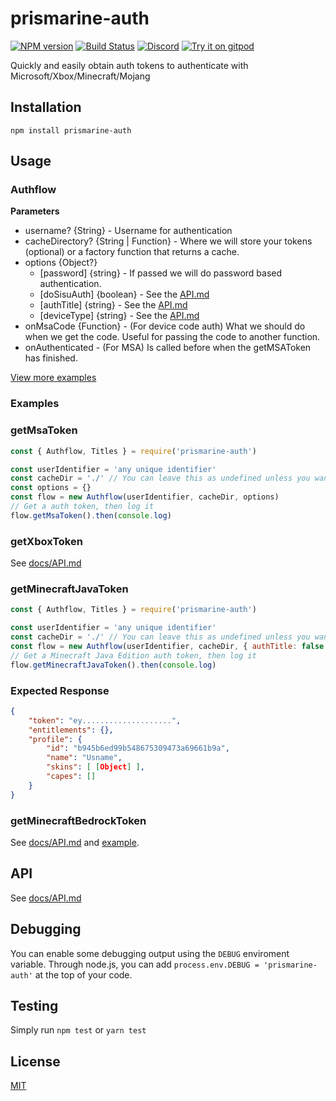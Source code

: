 # prismarine-auth
[![NPM version](https://img.shields.io/npm/v/prismarine-auth.svg)](http://npmjs.com/package/prismarine-auth)
[![Build Status](https://github.com/PrismarineJS/prismarine-auth/workflows/CI/badge.svg)](https://github.com/PrismarineJS/prismarine-auth/actions?query=workflow%3A%22CI%22)
[![Discord](https://img.shields.io/badge/chat-on%20discord-brightgreen.svg)](https://discord.gg/GsEFRM8)
[![Try it on gitpod](https://img.shields.io/badge/try-on%20gitpod-brightgreen.svg)](https://gitpod.io/#https://github.com/PrismarineJS/prismarine-auth)

Quickly and easily obtain auth tokens to authenticate with Microsoft/Xbox/Minecraft/Mojang

## Installation
```shell
npm install prismarine-auth
```

## Usage

### Authflow
**Parameters**
- username? {String} - Username for authentication
- cacheDirectory? {String | Function} - Where we will store your tokens (optional) or a factory function that returns a cache.
- options {Object?}
    - [password] {string} - If passed we will do password based authentication.
    - [doSisuAuth] {boolean} - See the [API.md](docs/API.md)
    - [authTitle] {string} - See the [API.md](docs/API.md)
    - [deviceType] {string} - See the [API.md](docs/API.md)
- onMsaCode {Function} - (For device code auth) What we should do when we get the code. Useful for passing the code to another function.
- onAuthenticated - (For MSA) Is called before when the getMSAToken has finished.

[View more examples](https://github.com/PrismarineJS/prismarine-auth/tree/master/examples)

### Examples

### getMsaToken
```js
const { Authflow, Titles } = require('prismarine-auth')

const userIdentifier = 'any unique identifier'
const cacheDir = './' // You can leave this as undefined unless you want to specify a caching directory
const options = {}
const flow = new Authflow(userIdentifier, cacheDir, options)
// Get a auth token, then log it
flow.getMsaToken().then(console.log)
```

### getXboxToken
See [docs/API.md](docs/API.md)


### getMinecraftJavaToken
```js
const { Authflow, Titles } = require('prismarine-auth')

const userIdentifier = 'any unique identifier'
const cacheDir = './' // You can leave this as undefined unless you want to specify a caching directory
const flow = new Authflow(userIdentifier, cacheDir, { authTitle: false })
// Get a Minecraft Java Edition auth token, then log it
flow.getMinecraftJavaToken().then(console.log)
```

### Expected Response
```json
{
    "token": "ey....................",
    "entitlements": {},
    "profile": {
        "id": "b945b6ed99b548675309473a69661b9a",
        "name": "Usname",
        "skins": [ [Object] ],
        "capes": []
    }
}
```

### getMinecraftBedrockToken
See [docs/API.md](docs/API.md) and [example](examples).

## API

See [docs/API.md](docs/API.md)

## Debugging

You can enable some debugging output using the `DEBUG` enviroment variable. Through node.js, you can add `process.env.DEBUG = 'prismarine-auth'` at the top of your code.


## Testing

Simply run `npm test` or `yarn test`

## License

[MIT](LICENSE)
